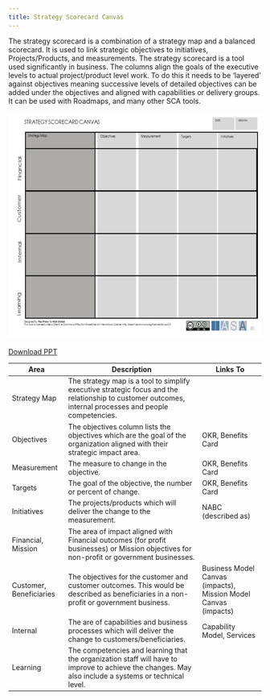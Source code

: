 ```yaml
---
title: Strategy Scorecard Canvas
---
```



The strategy scorecard is a combination of a strategy map and a balanced scorecard. It is used to link strategic objectives to initiatives, Projects/Products, and measurements. The strategy scorecard is a tool used significantly in business. The columns align the goals of the executive levels to actual project/product level work. To do this it needs to be ‘layered’ against objectives meaning successive levels of detailed objectives can be added under the objectives and aligned with capabilities or delivery groups. It can be used with Roadmaps, and many other SCA tools.

<img target="_new" title="" src="./media/strategy06.svg" alt="" style="width:6.25in;height:4.6875in">

[Download PPT](https://github.com/Iasa-Global/btabok/blob/a3d5ff334455ddbf8ddf47569d2d0803757d4465/media/files/STRATEGY-SCORECARD-CANVAS-031.ppt)

| **Area**                | **Description**                                                                                                                                         | **Links To**                                                    |
|-------------------------|---------------------------------------------------------------------------------------------------------------------------------------------------------|-----------------------------------------------------------------|
| Strategy Map            | The strategy map is a tool to simplify executive strategic focus and the relationship to customer outcomes, internal processes and people competencies. |                                                                 |
| Objectives              | The objectives column lists the objectives which are the goal of the organization aligned with their strategic impact area.                             | OKR, Benefits Card                                              |
| Measurement             | The measure to change in the objective.                                                                                                                 | OKR, Benefits Card                                              |
| Targets                 | The goal of the objective, the number or percent of change.                                                                                             | OKR, Benefits Card                                              |
| Initiatives             | The projects/products which will deliver the change to the measurement.                                                                                 | NABC (described as)                                             |
| Financial, Mission      | The area of impact aligned with Financial outcomes (for profit businesses) or Mission objectives for non-profit or government businesses.               |                                                                 |
| Customer, Beneficiaries | The objectives for the customer and customer outcomes. This would be described as beneficiaries in a non-profit or government business.                 | Business Model Canvas (impacts), Mission Model Canvas (impacts) |
| Internal                | The are of capabilities and business processes which will deliver the change to customers/beneficiaries.                                                | Capability Model, Services                                      |
| Learning                | The competencies and learning that the organization staff will have to improve to achieve the changes. May also include a systems or technical level.   |                                                                 |
